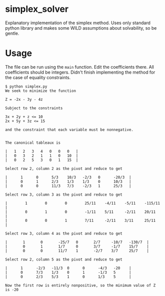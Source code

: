 simplex_solver
==============

Explanatory implementation of the simplex method.  Uses only standard python library and makes some WILD assumptions about solvability, so be gentle.  

Usage
=====
The file can be run using the `main` function.  Edit the coefficients there.  All coefficients should be integers.  Didn't finish implementing the method for the case of equality constraints.


```
$ python simplex.py 
We seek to minimize the function

Z = -2x - 3y - 4z

Subject to the constraints

3x + 2y + z <= 10
2x + 5y + 3z <= 15

and the constraint that each variable must be nonnegative.


The canonical tableaux is

|   1   2   3   4   0   0   0   |   
|   0   3   2   1   1   0   10  |   
|   0   2   5   3   0   1   15  |   

Select row 2, column 2 as the pivot and reduce to get

|      1      0      5/3    10/3   -2/3   0      -20/3  |      
|      0      1      2/3    1/3    1/3    0      10/3   |      
|      0      0      11/3   7/3    -2/3   1      25/3   |      

Select row 3, column 3 as the pivot and reduce to get

|        1        0        0        25/11    -4/11    -5/11    -115/11  |        
|        0        1        0        -1/11    5/11     -2/11    20/11    |        
|        0        0        1        7/11     -2/11    3/11     25/11    |        

Select row 3, column 4 as the pivot and reduce to get

|       1       0       -25/7   0       2/7     -10/7   -130/7  |       
|       0       1       1/7     0       3/7     -1/7    15/7    |       
|       0       0       11/7    1       -2/7    3/7     25/7    |       

Select row 2, column 5 as the pivot and reduce to get

|      1      -2/3   -11/3  0      0      -4/3   -20    |      
|      0      7/3    1/3    0      1      -1/3   5      |      
|      0      2/3    5/3    1      0      1/3    5      |      

Now the first row is entirely nonpositive, so the minimum value of Z is -20
```
